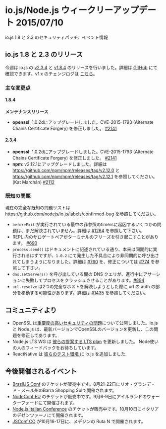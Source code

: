 <!--
### io.js and Node.js News — July 10th
-->

# io.js/Node.js ウィークリーアップデート 2015/07/10

<!--
Security patches for io.js 1.8 and 2.3 and upcoming events.
-->

io.js 1.8 と 2.3 のセキュリティパッチ、イベント情報

<!--
### io.js 1.8 and 2.3 Releases
-->

## io.js 1.8 と 2.3 のリリース

<!--
This week we have two io.js releases: [v2.3.4](https://iojs.org/dist/v2.3.4/) and [v1.8.4](https://iojs.org/dist/v1.8.4/), complete changelog from previous releases can be found [on GitHub](https://github.com/nodejs/io.js/blob/master/CHANGELOG.md) with the [v1.x changelog here](https://github.com/nodejs/io.js/blob/v1.x/CHANGELOG.md).
-->

今週は io.js の [v2.3.4](https://iojs.org/dist/v2.3.4/) と [v1.8.4](https://iojs.org/dist/v1.8.4/) のリリースを行いました。詳細は [GitHub](https://github.com/nodejs/io.js/blob/master/CHANGELOG.md) にて確認できます。v1.x のチェンジログは [こちら](https://github.com/nodejs/io.js/blob/v1.x/CHANGELOG.md)。

<!--
### Notable Changes
-->

### 主な変更点

<!--
#### 1.8.4
-->

#### 1.8.4

<!--
**Maintenance release**
-->

**メンテナンスリリース**

<!--
* **openssl**: Upgrade to 1.0.2d, fixes CVE-2015-1793 (Alternate Chains Certificate Forgery) [#2141](https://github.com/nodejs/io.js/pull/2141).
-->

* **openssl**: 1.0.2dにアップグレードしました。CVE-2015-1793 (Alternate Chains Certificate Forgery) を修正しました。 [#2141](https://github.com/nodejs/io.js/pull/2141)

<!--
#### 2.3.4
-->

#### 2.3.4

<!--
* **openssl**: Upgrade to 1.0.2d, fixes CVE-2015-1793 (Alternate Chains Certificate Forgery) (Shigeki Ohtsu) [#2141](https://github.com/nodejs/io.js/pull/2141).
* **npm**: Upgraded to v2.12.1, release notes can be found in <https://github.com/npm/npm/releases/tag/v2.12.0> and <https://github.com/npm/npm/releases/tag/v2.12.1> (Kat Marchán) [#2112](https://github.com/nodejs/io.js/pull/2112).
-->

* **openssl**: 1.0.2dにアップグレードしました。CVE-2015-1793 (Alternate Chains Certificate Forgery) を修正しました。 [#2141](https://github.com/nodejs/io.js/pull/2141)
* **npm**: v2.12.1にアップグレードしました。詳細は  <https://github.com/npm/npm/releases/tag/v2.12.0> と <https://github.com/npm/npm/releases/tag/v2.12.1> を参照してください。(Kat Marchán) [#2112](https://github.com/nodejs/io.js/pull/2112)

<!--
### Known issues
-->

### 既知の問題

<!--
See https://github.com/nodejs/io.js/labels/confirmed-bug for complete and current list of known issues.
-->

現在の完全な既知の問題リストは https://github.com/nodejs/io.js/labels/confirmed-bug を参照してください。

<!--
* Some problems with unreferenced timers running during `beforeExit` are still to be resolved. See [#1264](https://github.com/nodejs/io.js/issues/1264).
* Surrogate pair in REPL can freeze terminal. [#690](https://github.com/nodejs/io.js/issues/690)
* `process.send()` is not synchronous as the docs suggest, a regression introduced in 1.0.2, see [#760](https://github.com/nodejs/io.js/issues/760).
* Calling `dns.setServers()` while a DNS query is in progress can cause the process to crash on a failed assertion. [#894](https://github.com/nodejs/io.js/issues/894)
* `url.resolve` may transfer the auth portion of the url when resolving between two full hosts, see [#1435](https://github.com/nodejs/io.js/issues/1435).
-->

* `beforeExit` が実行されている最中の非参照のtimersに起因するいくつかの問題は、まだ解決されていません。詳細は [#1264](https://github.com/nodejs/io.js/issues/1264) を参照して下さい。
* REPL 内のサロゲートペアがターミナルのフリーズを引き起こすことがあります。 [#690](https://github.com/nodejs/io.js/issues/690)
* `process.send()` はドキュメントに記述されている通り、本来は同期的に実行されるはずですが、`1.0.2` にて発生した不具合により非同期的に呼び出されてしまうようになりました。詳細は [#760](https://github.com/nodejs/io.js/issues/760) を、修正については [#774](https://github.com/nodejs/io.js/issues/774) を参照して下さい。
* `dns.setServers()` を呼び出している間の DNS クエリが、進行中にアサーションに失敗してプロセスをクラッシュさせることがあります。[#894](https://github.com/nodejs/io.js/issues/894)
* `url.resolve` は2つの完全なホストを解決しようとした際に url の auth の部分を移動する可能性があります。詳細は [#1435](https://github.com/nodejs/io.js/issues/1435) を参照してください。

<!--
### Community Updates
-->

## コミュニティより

<!--
* OpenSSL published a [high severity security issue](https://mta.openssl.org/pipermail/openssl-announce/2015-July/000037.html), io.js and Node.js have upgraded OpenSSL version and fixed the problem on latest version.
* Node.js LTS WG has updated [their proposed LTS plan](https://github.com/nodejs/LTS/blob/master/README.md#example). They need some feedbacks from Noders.
* ReactNative required io.js as [their test platform](https://github.com/facebook/react-native/blob/master/.travis.yml#L24).
-->

* OpenSSL は[重要度の高いセキュリティの問題](https://mta.openssl.org/pipermail/openssl-announce/2015-July/000037.html)について公開しました。io.js と Node.js は、最新バージョンでOpenSSLのバージョンを更新し、この問題を修正してあります。
* Node.js LTS WG は [彼らの提案する LTS plan](https://github.com/nodejs/LTS/blob/master/README.md#example) を更新しました。 Node使いの人のフィードバックをお待ちしています。
* ReactNative は [彼らのテスト環境 ](https://github.com/facebook/react-native/blob/master/.travis.yml#L24) に io.js を追加しました.

<!--
### Upcoming Events
-->

## 今後開催されるイベント

<!--
* [BrazilJS Conf](http://braziljs.com.br/) tickets are on sale, August 21st - 22nd at Shopping Center BarraShoppingSul
* [NodeConf EU](http://nodeconf.eu/) tickets are on sale, September 6th - 9th at Waterford, Ireland
* [Node.js Italian Conference](http://nodejsconf.it/) tickets are on sale, October 10th at Desenzano - Brescia, Italy
* [JSConf CO](http://www.jsconf.co/), October 16th - 17th at Ruta N, Medellin
-->

* [BrazilJS Conf](http://braziljs.com.br/) のチケットが販売中です。8月21-22日にリオ・グランデ・ド・スール州のBarra Shopping Sulで開催されます。
* [NodeConf EU](http://nodeconf.eu/) のチケットが販売中です。9月6-9日にアイルランドのウォーターフォードにて開催されます。
* [Node.js Italian Conference](http://nodejsconf.it/) のチケットが販売中です。10月10日にイタリアのデゼンツァーノにて開催されます。
* [JSConf CO](http://www.jsconf.co/) が10月16-17日に、メデジンの Ruta N で開催されます。
